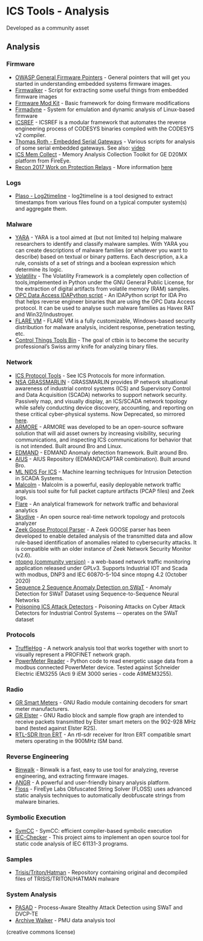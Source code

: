 # ICS Tools - Analysis

Developed as a community asset

## Analysis

### Firmware

- [OWASP General Firmware Pointers](https://www.owasp.org/index.php/OWASP_Internet_of_Things_Project#tab=Firmware_Analysis) - General pointers that will get you started in understanding embedded systems firmware images.
- [Firmwalker](https://github.com/craigz28/firmwalker) - Script for extracting some useful things from embedded firmware images
- [Firmware Mod Kit](https://github.com/mirror/firmware-mod-kit) - Basic framework for doing firmware modifications
- [Firmadyne](https://github.com/firmadyne/firmadyne) - System for emulation and dynamic analysis of Linux-based firmware
- [ICSREF](https://github.com/momalab/ICSREF) - ICSREF is a modular framework that automates the reverse engineering process of CODESYS binaries compiled with the CODESYS v2 compiler.
- [Thomas Roth - Embedded Serial Gateways](https://github.com/nezza/scada-stuff) - Various scripts for analysis of some serial embedded gateways. See also: [video](https://media.ccc.de/v/34c3-8956-scada_-_gateway_to_s_hell)
- [ICS Mem Collect](https://github.com/fireeye/ics_mem_collect) - Memory Analysis Collection Toolkit for GE D20MX platform from FireEye.
- [Recon 2017 Work on Protection Relays](https://github.com/rigmar/Recon2017) - More information [here](http://www.scada.sl/2017/10/hopeless-relay-protection-for.html)

### Logs

- [Plaso - Log2timeline](https://github.com/log2timeline/plaso/wiki) - log2timeline is a tool designed to extract timestamps from various files found on a typical computer system(s) and aggregate them.

### Malware

- [YARA](https://plusvic.github.io/yara/) - YARA is a tool aimed at (but not limited to) helping malware researchers to identify and classify malware samples. With YARA you can create descriptions of malware families (or whatever you want to describe) based on textual or binary patterns. Each description, a.k.a rule, consists of a set of strings and a boolean expression which determine its logic.
- [Volatility](https://github.com/volatilityfoundation/volatility) - The Volatility Framework is a completely open collection of tools,implemented in Python under the GNU General Public License, for the extraction of digital artifacts from volatile memory (RAM) samples.
- [OPC Data Access IDAPython script](https://github.com/eset/malware-research/tree/master/industroyer) - An IDAPython script for IDA Pro that helps reverse engineer binaries that are using the OPC Data Access protocol. It can be used to analyse such malware families as Havex RAT and Win32/Industroyer.
- [FLARE VM](https://github.com/fireeye/flare-vm) - FLARE VM is a fully customizable, Windows-based security distribution for malware analysis, incident response, penetration testing, etc.
- [Control Things Tools Bin](https://github.com/ControlThingsTools/ctbin) - The goal of ctbin is to become the security professional’s Swiss army knife for analyzing binary files.

### Network

- [ICS Protocol Tools](/protocols/) - See ICS Protocols for more information.
- [NSA GRASSMARLIN](https://github.com/nsacyber/GRASSMARLIN) - GRASSMARLIN provides IP network situational awareness of industrial control systems (ICS) and Supervisory Control and Data Acquisition (SCADA) networks to support network security. Passively map, and visually display, an ICS/SCADA network topology while safely conducting device discovery, accounting, and reporting on these critical cyber-physical systems. Now Deprecated, so mirrored [here](/tools/mirrored/grassmarlin).
- [ARMORE](https://github.com/ITI/ARMORE) - ARMORE was developed to be an open-source software solution that will aid asset owners by increasing visibility, securing communications, and inspecting ICS communications for behavior that is not intended. Built around Bro and Linux.
- [EDMAND](https://github.com/ITI/EDMAND) - EDMAND Anomaly detection framework. Built around Bro.
- [AIUS](https://github.com/ITI/aius) - AIUS Repository (EDMAND/CAPTAR combination). Built around Bro.
- [ML NIDS For ICS](https://github.com/Rocionightwater/ML-NIDS-for-SCADA) - Machine learning techniques for Intrusion Detection in SCADA Systems.
- [Malcolm](https://github.com/cisagov/Malcolm) - Malcolm is a powerful, easily deployable network traffic analysis tool suite for full packet capture artifacts (PCAP files) and Zeek logs.
- [Flare](https://github.com/austin-taylor/flare) - An analytical framework for network traffic and behavioral analytics
- [Skydive](https://github.com/skydive-project/skydive) - An open source real-time network topology and protocols analyzer
- [Zeek Goose Protocol Parser](https://github.com/smartgridadsc/Goose-protocol-parser-for-Zeek-IDS) - A Zeek GOOSE parser has been developed to enable detailed analysis of the transmitted data and allow rule-based identification of anomalies related to cybersecurity attacks. It is compatible with an older instance of Zeek Network Security Monitor (v2.6).
- [ntopng (community version)](https://github.com/ntop/ntopng) - a web-based network traffic monitoring application released under GPLv3. Supports Industrial IOT and Scada with modbus, DNP3 and IEC 60870-5-104 since ntopng 4.2 (October 2020)
- [Sequence 2 Sequence Anomaly Detection on SWaT](https://github.com/jukworks/swat-seq2seq) - Anomaly Detection for SWaT Dataset using Sequence-to-Sequence Neural Networks
- [Poisoning ICS Attack Detectors](https://github.com/mkravchik/poisoning-ics-ad) - Poisoning Attacks on Cyber Attack Detectors for Industrial Control Systems -- operates on the SWaT dataset

### Protocols

- [TruffleHog](https://github.com/TruffleHog/TruffleHog) - A network analysis tool that works together with snort to visually represent a PROFINET network graph.
- [PowerMeter Reader](https://github.com/lucab85/PowerMeter-Reader) - Python code to read energetic usage data from a modbus connected PowerMeter device. Tested against Schneider Electric iEM3255 (Acti 9 iEM 3000 series - code A9MEM3255).

### Radio

- [GR Smart Meters](https://github.com/BitBangingBytes/gr-smart_meters) - GNU Radio module containing decoders for smart meter manufacturers.
- [GR Elster](https://github.com/argilo/gr-elster) - GNU Radio block and sample flow graph are intended to receive packets transmitted by Elster smart meters on the 902-928 MHz band (tested against Elster R2S).
- [RTL-SDR Itron ERT](https://github.com/bemasher/rtlamr) - An rtl-sdr receiver for Itron ERT compatible smart meters operating in the 900MHz ISM band.

### Reverse Engineering

- [Binwalk](https://github.com/ReFirmLabs/binwalk) - Binwalk is a fast, easy to use tool for analyzing, reverse engineering, and extracting firmware images.
- [ANGR](https://github.com/angr/angr) - A powerful and user-friendly binary analysis platform.
- [Floss](https://github.com/fireeye/flare-floss) - FireEye Labs Obfuscated String Solver (FLOSS) uses advanced static analysis techniques to automatically deobfuscate strings from malware binaries.

### Symbolic Execution

- [SymCC](https://github.com/eurecom-s3/symcc) - SymCC: efficient compiler-based symbolic execution
- [IEC-Checker](https://github.com/jubnzv/iec-checker) - This project aims to implement an open source tool for static code analysis of IEC 61131-3 programs.

### Samples

- [Trisis/Triton/Hatman](https://github.com/MDudek-ICS/TRISIS-TRITON-HATMAN) - Repository containing original and decompiled files of TRISIS/TRITON/HATMAN malware

### System Analysis

- [PASAD](https://github.com/mikeliturbe/pasad) - Process-Aware Stealthy Attack Detection using SWaT and DVCP-TE
- [Archive Walker](https://github.com/pnnl/archive_walker) - PMU data analysis tool

(creative commons license)
